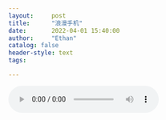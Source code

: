```yaml
---
layout:     post
title:      "浪漫手机"
date:       2022-04-01 15:40:00
author:     "Ethan"
catalog: false
header-style: text
tags:

---
```


<audio src="music.mp3" controls> </audio>